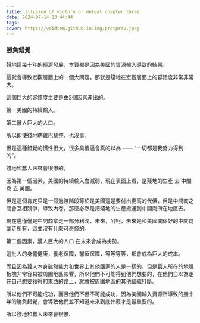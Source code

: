 ```yaml
---
title: illusion of victory or defeat chapter three
date: 2024-07-14 23:44:44
tags:
cover: https://voidtem.github.io/img/protprev.jpeg
---
```


### 勝負錯覺 

殘地這幾十年的經濟發展，本質都是因為美國的資源輸入導致的結果。

這就會導致宏觀層面上的一個大問題，那就是殘地在宏觀層面上的容錯度非常非常大。

這個巨大的容錯度主要是由2個因素產出的。

第一美國的持續輸入。

第二蠶人巨大的人口。

所以即使殘地瞎雞巴胡整，也沒事。

但是這種錯覺的慣性很大，很多臭傻逼會真的以為 —— “一切都是我努力得到的”。

殘地和蠶人未來會很慘的。

因為第一個因素，美國的持續輸入會減弱，現在表面上看，是殘地的生產 去 中間商 去 美國。

但是這個肯定只是一個過渡階段等於是美國還是要付出更高的代價，但是中間商之間會互相競爭，導致內卷，那麼必然是把殘地的生產搬運到中間商所在地區去。

現在還僅僅是中間商拿走一部分利潤，未來，呵呵，未來是和美國關係好的中間商拿走所有，這並沒有什麼可奇怪的。

第二個因素，蠶人巨大的人口 在未來會成為劣勢。

這批人的身體健康，養老保障，醫療保障，等等等等，都會成為巨大的成本。

而且因為蠶人本身雖然能力和世界上其他國家的人是一樣的，但是蠶人所在的地理板塊非常容易被周圍地區影響，所以他們不可能得到他們想要的，在他們自以為走在自己想要獲得的東西的路上，就會被周圍地區的其他組織打斷。

所以他們不可能成功，而且他們不但不可能成功，因為美國輸入資源所導致的幾十年的勝負錯覺，會導致他們並不知道未來到底什麼才是最重要的。

所以殘地和蠶人未來會很慘.